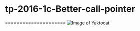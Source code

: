 # tp-2016-1c-Better-call-pointer
=====================
![Image of Yaktocat](https://lawschoolvibe.files.wordpress.com/2015/02/bcsaul.png)
